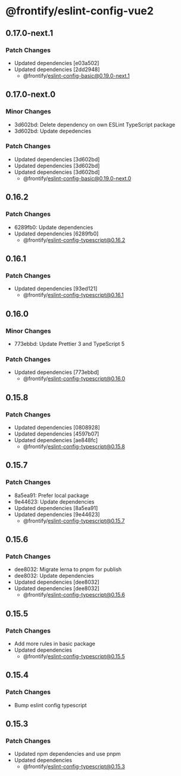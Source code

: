 # @frontify/eslint-config-vue2

## 0.17.0-next.1

### Patch Changes

-   Updated dependencies [e03a502]
-   Updated dependencies [2dd2948]
    -   @frontify/eslint-config-basic@0.19.0-next.1

## 0.17.0-next.0

### Minor Changes

-   3d602bd: Delete dependency on own ESLint TypeScript package
-   3d602bd: Update depedencies

### Patch Changes

-   Updated dependencies [3d602bd]
-   Updated dependencies [3d602bd]
-   Updated dependencies [3d602bd]
    -   @frontify/eslint-config-basic@0.19.0-next.0

## 0.16.2

### Patch Changes

-   6289fb0: Update dependencies
-   Updated dependencies [6289fb0]
    -   @frontify/eslint-config-typescript@0.16.2

## 0.16.1

### Patch Changes

-   Updated dependencies [93ed121]
    -   @frontify/eslint-config-typescript@0.16.1

## 0.16.0

### Minor Changes

-   773ebbd: Update Prettier 3 and TypeScript 5

### Patch Changes

-   Updated dependencies [773ebbd]
    -   @frontify/eslint-config-typescript@0.16.0

## 0.15.8

### Patch Changes

-   Updated dependencies [0808928]
-   Updated dependencies [4597b07]
-   Updated dependencies [ae848fc]
    -   @frontify/eslint-config-typescript@0.15.8

## 0.15.7

### Patch Changes

-   8a5ea91: Prefer local package
-   9e44623: Update dependencies
-   Updated dependencies [8a5ea91]
-   Updated dependencies [9e44623]
    -   @frontify/eslint-config-typescript@0.15.7

## 0.15.6

### Patch Changes

-   dee8032: Migrate lerna to pnpm for publish
-   dee8032: Update dependencies
-   Updated dependencies [dee8032]
-   Updated dependencies [dee8032]
    -   @frontify/eslint-config-typescript@0.15.6

## 0.15.5

### Patch Changes

-   Add more rules in basic package
-   Updated dependencies
    -   @frontify/eslint-config-typescript@0.15.5

## 0.15.4

### Patch Changes

-   Bump eslint config typescript

## 0.15.3

### Patch Changes

-   Updated npm dependencies and use pnpm
-   Updated dependencies
    -   @frontify/eslint-config-typescript@0.15.3

